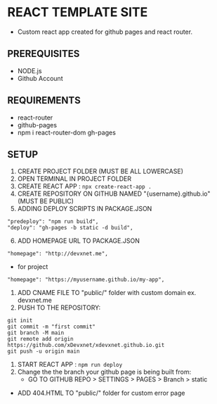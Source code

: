 # REACT TEMPLATE SITE
- Custom react app created for github pages and react router.

## PREREQUISITES
- NODE.js
- Github Account

## REQUIREMENTS
- react-router
- github-pages
- npm i react-router-dom gh-pages

## SETUP
1. CREATE PROJECT FOLDER (MUST BE ALL LOWERCASE)
2. OPEN TERMINAL IN PROJECT FOLDER
3. CREATE REACT APP : `npx create-react-app .`
4. CREATE REPOSITORY ON GITHUB NAMED "{username}.github.io" (MUST BE PUBLIC)
5. ADDING DEPLOY SCRIPTS IN PACKAGE.JSON
```
"predeploy": "npm run build",
"deploy": "gh-pages -b static -d build",
```
6. ADD HOMEPAGE URL TO PACKAGE.JSON 
```
"homepage": "http://devxnet.me",
```

   - for project 
   ```
   "homepage": "https://myusername.github.io/my-app",
   ```
1. ADD CNAME FILE TO "public/" folder with custom domain ex. devxnet.me
2. PUSH TO THE REPOSITORY:
```
git init
git commit -m "first commit"
git branch -M main
git remote add origin https://github.com/xDevxnet/xdevxnet.github.io.git
git push -u origin main
```
1. START REACT APP : `npm run deploy`
2.  Change the the branch your github page is being built from: 
    - GO TO GITHUB REPO > SETTINGS > PAGES > Branch > static

- ADD 404.HTML TO "public/" folder for custom error page
